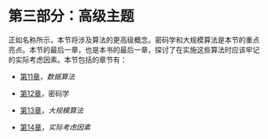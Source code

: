 # 第三部分：高级主题

正如名称所示，本节将涉及算法的更高级概念。密码学和大规模算法是本节的重点亮点。本节的最后一章，也是本书的最后一章，探讨了在实施这些算法时应该牢记的实际考虑因素。本节包括的章节有：

+   [第11章](f00b92cb-0750-4423-b98f-f9b1ce46fd39.xhtml)，*数据算法*

+   [第12章](d08b4e08-c668-46fe-aed8-7e2c8855b993.xhtml)，密码学

+   [第13章](271840d5-2d10-4fde-b403-d1a6657e10df.xhtml)，*大规模算法*

+   [第14章](28c50635-5b35-4f5f-a65b-2d4e984bdad5.xhtml)，*实际考虑因素*
